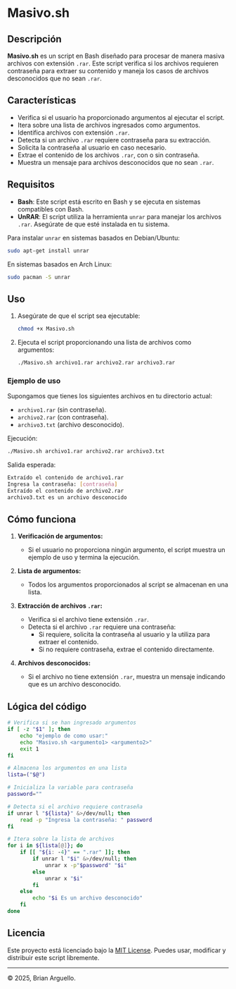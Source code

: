 # Masivo.sh

## Descripción

**Masivo.sh** es un script en Bash diseñado para procesar de manera masiva archivos con extensión `.rar`. Este script verifica si los archivos requieren contraseña para extraer su contenido y maneja los casos de archivos desconocidos que no sean `.rar`.

## Características

- Verifica si el usuario ha proporcionado argumentos al ejecutar el script.
- Itera sobre una lista de archivos ingresados como argumentos.
- Identifica archivos con extensión `.rar`.
- Detecta si un archivo `.rar` requiere contraseña para su extracción.
- Solicita la contraseña al usuario en caso necesario.
- Extrae el contenido de los archivos `.rar`, con o sin contraseña.
- Muestra un mensaje para archivos desconocidos que no sean `.rar`.

## Requisitos

- **Bash**: Este script está escrito en Bash y se ejecuta en sistemas compatibles con Bash.
- **UnRAR**: El script utiliza la herramienta `unrar` para manejar los archivos `.rar`. Asegúrate de que esté instalada en tu sistema.

Para instalar `unrar` en sistemas basados en Debian/Ubuntu:
```bash
sudo apt-get install unrar
```

En sistemas basados en Arch Linux:
```bash
sudo pacman -S unrar
```

## Uso

1. Asegúrate de que el script sea ejecutable:
   ```bash
   chmod +x Masivo.sh
   ```

2. Ejecuta el script proporcionando una lista de archivos como argumentos:
   ```bash
   ./Masivo.sh archivo1.rar archivo2.rar archivo3.rar
   ```

### Ejemplo de uso

Supongamos que tienes los siguientes archivos en tu directorio actual:
- `archivo1.rar` (sin contraseña).
- `archivo2.rar` (con contraseña).
- `archivo3.txt` (archivo desconocido).

Ejecución:
```bash
./Masivo.sh archivo1.rar archivo2.rar archivo3.txt
```

Salida esperada:
```bash
Extraído el contenido de archivo1.rar
Ingresa la contraseña: [contraseña]
Extraído el contenido de archivo2.rar
archivo3.txt es un archivo desconocido
```

## Cómo funciona

1. **Verificación de argumentos:**
   - Si el usuario no proporciona ningún argumento, el script muestra un ejemplo de uso y termina la ejecución.

2. **Lista de argumentos:**
   - Todos los argumentos proporcionados al script se almacenan en una lista.

3. **Extracción de archivos `.rar`:**
   - Verifica si el archivo tiene extensión `.rar`.
   - Detecta si el archivo `.rar` requiere una contraseña:
     - Si requiere, solicita la contraseña al usuario y la utiliza para extraer el contenido.
     - Si no requiere contraseña, extrae el contenido directamente.

4. **Archivos desconocidos:**
   - Si el archivo no tiene extensión `.rar`, muestra un mensaje indicando que es un archivo desconocido.

## Lógica del código

```bash
# Verifica si se han ingresado argumentos
if [ -z "$1" ]; then
    echo "ejemplo de como usar:"
    echo "Masivo.sh <argumento1> <argumento2>"
    exit 1
fi

# Almacena los argumentos en una lista
lista=("$@")

# Inicializa la variable para contraseña
password=""

# Detecta si el archivo requiere contraseña
if unrar l "${lista}" &>/dev/null; then
    read -p "Ingresa la contraseña: " password
fi

# Itera sobre la lista de archivos
for i in ${lista[@]}; do
    if [[ "${i: -4}" == ".rar" ]]; then
        if unrar l "$i" &>/dev/null; then
            unrar x -p"$password" "$i"
        else 
            unrar x "$i"
        fi
    else
        echo "$i Es un archivo desconocido"
    fi
done
```

## Licencia

Este proyecto está licenciado bajo la [MIT License](LICENSE). Puedes usar, modificar y distribuir este script libremente.

---

© 2025, Brian Arguello.
